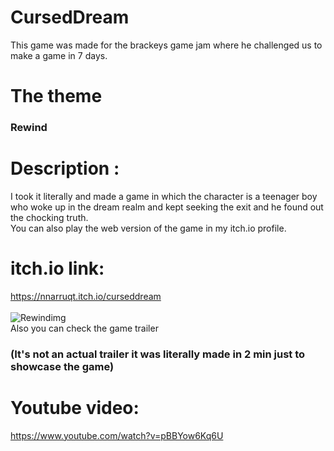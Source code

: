 # CursedDream

This game was made for the brackeys game jam where he challenged us to make a game in 7 days. 
# The theme 
### Rewind 
# Description :
I took it literally and made a game in which the character is a teenager boy <br>
who woke up in the dream realm and kept seeking the exit and he found out the chocking truth.<br>
You can also play the web version of the game in my itch.io profile.<br>
# itch.io link:
https://nnarruqt.itch.io/curseddream<br><br>
![Rewindimg](https://img.itch.zone/aW1hZ2UvNzIzNzA3LzQwMTQzNzkucG5n/original/Rijiw3.png)<br>
Also you can check the game trailer <br><h3>(It's not an actual trailer it was literally made in 2 min just to showcase the game)</h3>
# Youtube video:
https://www.youtube.com/watch?v=pBBYow6Kq6U
